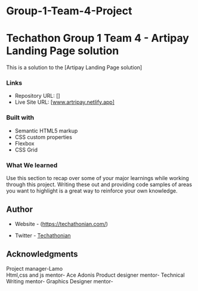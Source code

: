 # Group-1-Team-4-Project
# Techathon Group 1 Team 4 - Artipay Landing Page solution

This is a solution to the [Artipay Landing Page solution]


### Links

- Repository URL: []
- Live Site URL: [www.artripay.netlify.app]


### Built with

- Semantic HTML5 markup
- CSS custom properties
- Flexbox
- CSS Grid


### What We learned

Use this section to recap over some of your major learnings while working through this project. Writing these out and providing code samples of areas you want to highlight is a great way to reinforce your own knowledge.



## Author

- Website - (https://techathonian.com/)

- Twitter - [Techathonian](https://www.twitter.com/Techathonian)



## Acknowledgments

Project manager-Lamo  
Html,css and js mentor- Ace Adonis
Product designer mentor-
Technical Writing mentor-
Graphics Designer mentor-
